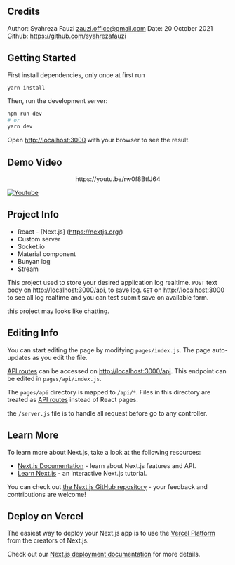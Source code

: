 ## Credits
Author: Syahreza Fauzi <zauzi.office@gmail.com>
Date: 20 October 2021
Github: https://github.com/syahrezafauzi

## Getting Started

First install dependencies, only once at first run
```
yarn install
```

Then, run the development server:

```bash
npm run dev
# or
yarn dev
```



Open [http://localhost:3000](http://localhost:3000) with your browser to see the result.

## Demo Video 
<p align="center"> https://youtu.be/rw0f8BtfJ64<br /> </p>

[![Youtube](https://img.youtube.com/vi/rw0f8BtfJ64/0.jpg)](https://www.youtube.com/embed/rw0f8BtfJ64)


## Project Info
- React - [Next.js] (https://nextjs.org/)
- Custom server
- Socket.io
- Material component
- Bunyan log
- Stream

This project used to store your desired application log realtime.
`POST` text body on [http://localhost:3000/api](http://localhost:3000/api), to save log.
`GET` on [http://localhost:3000](http://localhost:3000) to see all log realtime and you can test submit save on available form.

this project may looks like chatting.

## Editing Info

You can start editing the page by modifying `pages/index.js`. The page auto-updates as you edit the file.

[API routes](https://nextjs.org/docs/api-routes/introduction) can be accessed on [http://localhost:3000/api](http://localhost:3000/api). This endpoint can be edited in `pages/api/index.js`.

The `pages/api` directory is mapped to `/api/*`. Files in this directory are treated as [API routes](https://nextjs.org/docs/api-routes/introduction) instead of React pages.

the `/server.js` file is to handle all request before go to any controller.

## Learn More

To learn more about Next.js, take a look at the following resources:

- [Next.js Documentation](https://nextjs.org/docs) - learn about Next.js features and API.
- [Learn Next.js](https://nextjs.org/learn) - an interactive Next.js tutorial.

You can check out [the Next.js GitHub repository](https://github.com/vercel/next.js/) - your feedback and contributions are welcome!

## Deploy on Vercel

The easiest way to deploy your Next.js app is to use the [Vercel Platform](https://vercel.com/new?utm_medium=default-template&filter=next.js&utm_source=create-next-app&utm_campaign=create-next-app-readme) from the creators of Next.js.

Check out our [Next.js deployment documentation](https://nextjs.org/docs/deployment) for more details.
